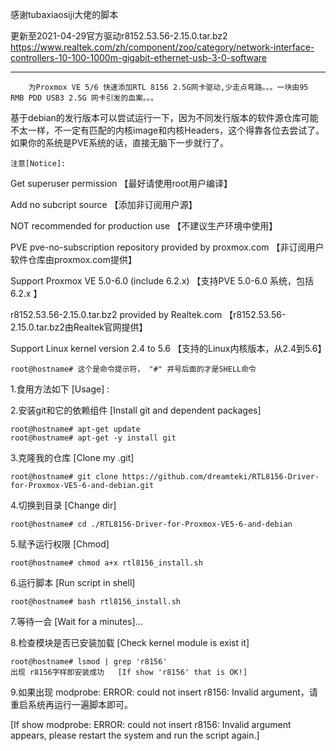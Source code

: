 感谢tubaxiaosiji大佬的脚本

更新至2021-04-29官方驱动r8152.53.56-2.15.0.tar.bz2
https://www.realtek.com/zh/component/zoo/category/network-interface-controllers-10-100-1000m-gigabit-ethernet-usb-3-0-software


************************************************************************************************************


        为Proxmox VE 5/6 快速添加RTL 8156 2.5G网卡驱动,少走点弯路。。。一块由95 RMB PDD USB3 2.5G 网卡引发的血案。。。       



基于debian的发行版本可以尝试运行一下，因为不同发行版本的软件源仓库可能不太一样，不一定有匹配的内核image和内核Headers，这个得靠各位去尝试了。
如果你的系统是PVE系统的话，直接无脑下一步就行了。                                   


	注意[Notice]:           
Get superuser permission 【最好请使用root用户编译】  

Add no subcript source 【添加非订阅用户源】

NOT recommended for production use 【不建议生产环境中使用】   

PVE pve-no-subscription repository provided by proxmox.com 【非订阅用户软件仓库由proxmox.com提供】

Support Proxmox VE 5.0-6.0 (include 6.2.x) 【支持PVE 5.0-6.0 系统，包括6.2.x 】  

r8152.53.56-2.15.0.tar.bz2 provided by Realtek.com 【r8152.53.56-2.15.0.tar.bz2由Realtek官网提供】

Support Linux kernel version 2.4 to 5.6   【支持的Linux内核版本，从2.4到5.6】
    
	root@hostname# 这个是命令提示符， "#" 井号后面的才是SHELL命令
                		
1.食用方法如下 [Usage] :  
		

2.安装git和它的依赖组件  [Install git and dependent packages] 

	root@hostname# apt-get update     
	root@hostname# apt-get -y install git

3.克隆我的仓库  [Clone my .git]

	root@hostname# git clone https://github.com/dreamteki/RTL8156-Driver-for-Proxmox-VE5-6-and-debian.git  

4.切换到目录	  [Change dir]   

	root@hostname# cd ./RTL8156-Driver-for-Proxmox-VE5-6-and-debian  

5.赋予运行权限   [Chmod]   

	root@hostname# chmod a+x rtl8156_install.sh  

6.运行脚本    [Run script in shell]   

	root@hostname# bash rtl8156_install.sh  

7.等待一会   [Wait for a minutes]...  



8.检查模块是否已安装加载   [Check kernel module is exist it]   

	root@hostname# lsmod | grep 'r8156'   	
	出现 r8156字样即安装成功   [If show 'r8156' that is OK!]
	
	
9.如果出现  modprobe: ERROR: could not insert r8156: Invalid argument，请重启系统再运行一遍脚本即可。
		
[If show modprobe: ERROR: could not insert r8156: Invalid argument appears, please restart the system and run the script again.]        		
	
